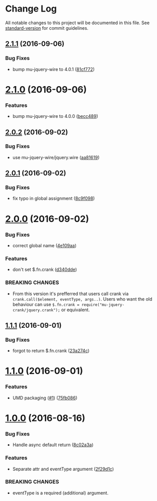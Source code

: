 # Change Log

All notable changes to this project will be documented in this file. See [standard-version](https://github.com/conventional-changelog/standard-version) for commit guidelines.

<a name="2.1.1"></a>
## [2.1.1](https://github.com/mu-lib/mu-jquery-crank/compare/v2.1.0...v2.1.1) (2016-09-06)


### Bug Fixes

* bump mu-jquery-wire to 4.0.1 ([81cf772](https://github.com/mu-lib/mu-jquery-crank/commit/81cf772))



<a name="2.1.0"></a>
# [2.1.0](https://github.com/mu-lib/mu-jquery-crank/compare/v2.0.2...v2.1.0) (2016-09-06)


### Features

* bump mu-jquery-wire to 4.0.0 ([becc489](https://github.com/mu-lib/mu-jquery-crank/commit/becc489))



<a name="2.0.2"></a>
## [2.0.2](https://github.com/mu-lib/mu-jquery-crank/compare/v2.0.1...v2.0.2) (2016-09-02)


### Bug Fixes

* use mu-jquery-wire/jquery.wire ([aa81619](https://github.com/mu-lib/mu-jquery-crank/commit/aa81619))



<a name="2.0.1"></a>
## [2.0.1](https://github.com/mu-lib/mu-jquery-crank/compare/v2.0.0...v2.0.1) (2016-09-02)


### Bug Fixes

* fix typo in global assignment ([8c9f098](https://github.com/mu-lib/mu-jquery-crank/commit/8c9f098))



<a name="2.0.0"></a>
# [2.0.0](https://github.com/mu-lib/mu-jquery-crank/compare/v1.1.1...v2.0.0) (2016-09-02)


### Bug Fixes

* correct global name ([4e109aa](https://github.com/mu-lib/mu-jquery-crank/commit/4e109aa))


### Features

* don't set $.fn.crank ([d340dde](https://github.com/mu-lib/mu-jquery-crank/commit/d340dde))


### BREAKING CHANGES

* From this version it's prefferred that users call crank
via `crank.call($element, eventType, args..)`. Users who want the old behaviour
can use `$.fn.crank = require("mu-jquery-crank/jquery.crank");` or
equivalent.



<a name="1.1.1"></a>
## [1.1.1](https://github.com/mu-lib/mu-jquery-crank/compare/v1.1.0...v1.1.1) (2016-09-01)


### Bug Fixes

* forgot to return $.fn.crank ([23a274c](https://github.com/mu-lib/mu-jquery-crank/commit/23a274c))



<a name="1.1.0"></a>
# [1.1.0](https://github.com/mu-lib/mu-jquery-crank/compare/v1.0.0...v1.1.0) (2016-09-01)


### Features

* UMD packaging ([#1](https://github.com/mu-lib/mu-jquery-crank/issues/1)) ([75fb086](https://github.com/mu-lib/mu-jquery-crank/commit/75fb086))



<a name="1.0.0"></a>
# [1.0.0](https://github.com/mu-lib/mu-jquery-crank/compare/0.0.1...v1.0.0) (2016-08-16)


### Bug Fixes

* Handle async default return ([8c02a3a](https://github.com/mu-lib/mu-jquery-crank/commit/8c02a3a))


### Features

* Separate attr and eventType argument ([2f29d1c](https://github.com/mu-lib/mu-jquery-crank/commit/2f29d1c))


### BREAKING CHANGES

* eventType is a required (additional) argument.
